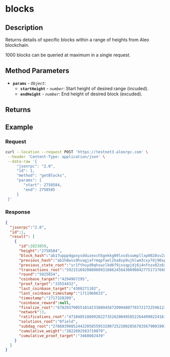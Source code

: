 # blocks

## Description

Returns details of specific blocks within a range of heights from Aleo blockchain.

1000 blocks can be queried at maximum in a single request.

## Method Parameters

- **`params`** - *`Object`*:
  - **`startHeight`** - *`number`*: Start height of desired range (incuded).
  - **`endHeight`** - *`number`*: End height of desired block (excuded).

## Returns

## Example

### Request

```bash
curl --location --request POST 'https://testnet3.aleorpc.com' \
 --header 'Content-Type: application/json' \
 --data-raw '{
     "jsonrpc": "2.0",
     "id": 1,
     "method": "getBlocks",
     "params": {
        "start": 2758584,
        "end": 2758585
     }
 }'
```

### Response

```json
{
  "jsonrpc":"2.0",
  "id":1,
  "result": [ 
    {
      "id":2823859,
      "height":"2758584",
      "block_hash":"ab17uppp4gpxysdduzexch5gekkg09lxsdsswmpllxp0028sv2xvczsc2zv99",
      "previous_hash":"ab1h8wss9hvagjafrmqpfael2ka8sp9ujhlwm3cxy7dj90xpn2905zsjgfg94",
      "previous_state_root":"sr1fthuyd9qhswzlkd6f9jxsqpjdj6j4nfnzx02z6x4uj9wpefn4qqqatzzpk",
      "transactions_root":"5921516920880609316862456430090842775173766057023337047347451140512518961075field",
      "round":"5925654",
      "coinbase_target":"4294967295",
      "proof_target":"33554432",
      "last_coinbase_target":"4308271102",
      "last_coinbase_timestamp":"1711968633",
      "timestamp":"1717328209",
      "coinbase_reward":null,
      "finalize_root":"6782937905510142338894567209948077657217225961237793603538433212746202312880field",
      "network":3,
      "ratifications_root":"4710405186992022735262004958522644990224161834463249249031636047654518734485field",
      "solutions_root":"0field",
      "subdag_root":"2786039085244220585595328072521002856783567900190360046892230183363703801925field",
      "cumulative_weight":"3822692583719879",
      "cumulative_proof_target":"3468602439"
    }
  ]
}
```
